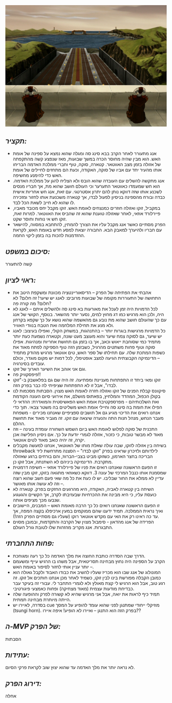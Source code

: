 ![](images/301.png "301")
## *תקציר:*
- אנג מתעורר לאחר הקרב בבא סינג סה ומגלה שהוא נמצא על ספינה של אומת האש. הוא מבין שהיה מחוסר הכרה במשך שבועות, מאז שנפצע קשה מהתקפתה של אזולה בזמן מצב האווטאר. קטארה, סוקה, טוף וחברי ממלכת האדמה הבריחו אותו מהעיר יחד עם אביו של סוקה, האקודה, וכעת הם מתחזים לחיילים של אומת האש כדי להימנע מחשיפה.
- אנג מתקשה להשלים עם העובדה שהוא הובס ולא הצליח להגן על ממלכת האדמה. הוא חש שמעמדו כאווטאר התערער וכי העולם חושב שהוא מת, אך חבריו מנסים לשכנע אותו שזה דווקא נותן להם יתרון אסטרטגי. עם זאת, אנג חש אחריות אישית כבדה ובורח מהספינה בניסיון לפעול לבדו, אך קטארה משכנעת אותו לחזור ומזכירה לו שהוא לא חייב לשאת הכל לבד.
- במקביל, זוקו ואזולה חוזרים כמנצחים לאומת האש. זוקו מקבל יחס מכובד מאביו, פיירלורד אוזאי, לאחר שאזולה טוענת שהוא זה שהביס את האווטאר. למרות זאת, זוקו חש אי נוחות וחוסר שקט.
- הפרק מסתיים כאשר אנג מקבל עליו את הצורך להמתין, להתחבא במסווה, להישאר עם חבריו ולהיערך למאבק הבא. החבורה יוצאת למסע חדש באומת האש, לקראת ההזדמנות להכות בה בזמן ליקוי החמה.

## *סיכום במשפט:*  
קשה להתעורר

## *ראוי לציון:*  
- אהבתי את הפתיחה של הפרק – הדיסאוריינטציה מכוונת ומשקפת היטב את התחושה של התעוררות מקומה של שבועות מרובים: לאנג יש שיער! זה חלום? לא חלום? מה קורה פה?
- לכל הדמויות היה זמן לעכל את מאורעות בא סינג סה ולהשלים איתם – לאנג לא היה, ולכן הוא מרגיש כמו דג מחוץ למים, נסער יותר מהשאר. בנוסף, הקושי של אנג עם כך שהעולם חושב שהוא מת נובע גם מהאשמה שהוא נושא על כך שקפא בקרחון ולא מנע את תחילת המלחמה ואת הטבח בנוודי האוויר.
- כל הדמויות מרגישות בוגרות יותר – בהתנהגות, במשחק הקולי, ואפילו בעיצוב: לאנג יש שיער, גם לסוקה צמח שיער והוא מעוצב מעט שונה, וקטארה נשמעת כעת יותר מתמיד כמי שסוחבת ייאוש וכאב, אך בו בזמן גם תחושת אחריות ומנהיגות. אפילו סוקה וטוף פחות משתטים מהרגיל, כשבזמן הזה טוף הספיקה לפתח מאוד את כשפות המתכת שלה. עם תחילתו של ספר האש, טים אווטאר מרגיש מהודק מתמיד – הדינמיקה הקבוצתית הגיעה למצב אופטימלי, לכל דמות יש מקום מוגדר, וכולם עובדים בסינרגיה.
- וגם אני אוהב את השיער הארוך של זוקו.
- פיפסקוויק פה!!
- זוקו ומאי ביחד זו התפתחות מעניינת ומפתיעה. זה היה שם גם בפלאשבק ב-"זוקו לבדו", אבל זו לא התפתחות שציפיתי לה כבר בפרק הזה.
- סיקוונס קבלת הפנים של זוקו ואזולה חזרה לאומת האש מצוין. הסבתות מסכמות לנו בקולן הכפול, המהדד והמלחיץ, בפאתוס מושלם, את אירועי סיום העונה הקודמת ואת השלכותיהם - מפרספקטיבת אומת האש הפאשיסטית והמואדרת: ההדאי לי הפילו את חומת בה סינג סה וחיילי אומת האש משליטים בה משטר צבאי. תוך כדי אנחנו רואים את הדיכוי מגיע גם אל תושבים ספציפיים שאנחנו מכירים - משפחת מעבר הנחש, מנהל חנות התה והנערה שיצאה עם זוקו. זה מגביר מאוד את תחושת ההלם.
- התכנית של סוקה לפלוש לאומת האש ביום השמש השחורה עומדת בעינה – וזה מאוד לא מבשר טובות, כי כזכור, אזולה לגמרי יודעת על כך. אם ניסיון הפלישה אכן יקרה, זה יהיה כואב מאוד לטים אווטאר.
- בשיחה בין אזולה לזוקו, שבה עולה שאלת מותו של האווטאר, אנחנו למעשה מקבלים throwback לילדותם ולזיכרון שראינו בפרק "זוקו לבדו" – הסצנה מתרחשת ליד הבריכה בחצר הארמון, כשזוקו מביט בצבי-הברווז, והם בורחים ברגע שאזולה מתקרבת. הדינמיקה ביניהם לא השתנתה, אבל זוקו כן.
- זו הפעם הראשונה שאנחנו רואים את פניו של פיירלורד אוזאי – חשיפה דרמטית שמסמנת אותו כנבל המרכזי של עונה 3. דווקא כשאוזאי מתגאה בזוקו, זוקו מבין שזה עדיין לא ממלא את החור שבליבו. יש לו כעת את כל מה שאי פעם חשב שהוא רוצה – וזה לא עושה אותו מאושר.
- השיחה בין קטארה לאביה, האקודה, היא מהרגעים החזקים בפרק. קטארה לא כועסת עליו, כי היא מבינה את ההכרחיות שבעזיבתו לקרב, אך הקשיים והגעגוע שנבעו מכך מציפים אותה.
- זו הפעם הראשונה שאנחנו רואים כל כך הרבה מאומת האש – המבנים, היישובים ואיך נראית הממלכה. תמיד ידענו שהם ממוקמים במעין ארכיפלג בקצה המפה, אך עד כה ראינו רק את האי עם מקדש אווטאר רוקו (שעליו גם מסתיים הפרק הזה!).
- הפרידה של אנג מהדאון - סימבול מצוין של הקרבה והתקדמות, ובמובן מסוים התבגרות. אנג מקריב מהזהות שלו לטובת גורל העולם.

## *פחות התחברתי:*
- הדרך שבה הסדרה כותבת החוצה את מלך האדמה כל כך רעה ומגוחכת.
- הקרב על הספינה היה נחוץ מבחינה תסריטאית, אבל משהו בו הרגיש עייף ומשעמם – יותר עניין אותי לחזור לסיפור באומת האש.
- המונולוג של אנג שבו הוא מכריז שעליו להשיב את כבודו האבוד ולקבל גאולה הוא כמובן הקבלה מפורשת בינו לבין זוקו, כשמיד לאחר מכן אנחנו חותכים אל זוקו. זה רגע טוב, אבל הוא הרגיש לי קצת מאולץ ולא לגמרי התחבר לי. עבורי זה בעיקר עבר כבדיחת מודעות עצמית (מאוד מצחיקה) ופחות כאמצעי פיגורטיבי.
- תמיד כיף לראות את יואה, אבל אני מרגיש שהיא לא קשורה לפרק וההופעה שלה הייתה מיותרת מבחינה תמתית.
- בסדרה, לאיירו יש cue מוזיקלי ייחודי שמתנגן לפני שהוא עומד להופיע על המסך (tsungi horn). בפרק הזה הוא התנגן – ואיירו לא הופיע! איפה איירו??

## *ה-MVP של הפרק:*  
הסבתות

## *עתידות:*
לא נראה יותר את מלך האדמה עד שהוא יצוץ שוב לקראת פרקי הסיום.

## *דירוג הפרק:*  
אחלה